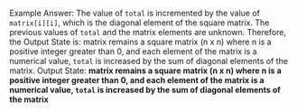 Example Answer:
The value of `total` is incremented by the value of `matrix[i][i]`, which is the diagonal element of the square matrix. The previous values of `total` and the matrix elements are unknown. Therefore, the Output State is: matrix remains a square matrix (n x n) where n is a positive integer greater than 0, and each element of the matrix is a numerical value, `total` is increased by the sum of diagonal elements of the matrix.
Output State: **matrix remains a square matrix (n x n) where n is a positive integer greater than 0, and each element of the matrix is a numerical value, `total` is increased by the sum of diagonal elements of the matrix**